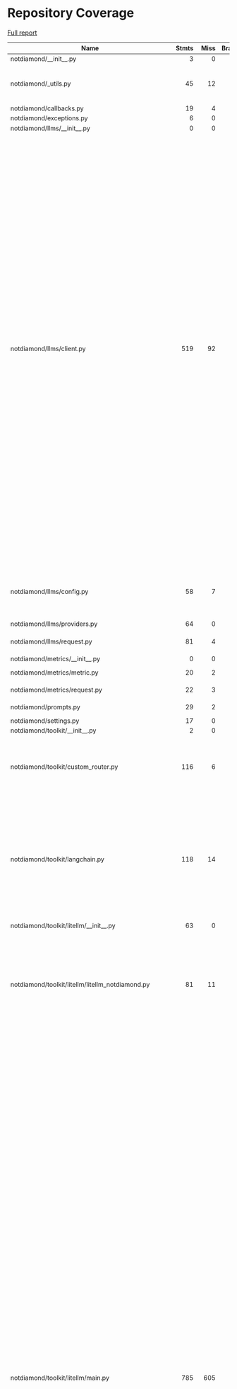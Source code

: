# Repository Coverage

[Full report](https://htmlpreview.github.io/?https://github.com/Not-Diamond/notdiamond-python/blob/python-coverage-comment-action-data/htmlcov/index.html)

| Name                                                     |    Stmts |     Miss |   Branch |   BrPart |   Cover |   Missing |
|--------------------------------------------------------- | -------: | -------: | -------: | -------: | ------: | --------: |
| notdiamond/\_\_init\_\_.py                               |        3 |        0 |        0 |        0 |    100% |           |
| notdiamond/\_utils.py                                    |       45 |       12 |       16 |        3 |     69% |29-30, 48-49, 62-63, 70, 75-85 |
| notdiamond/callbacks.py                                  |       19 |        4 |        0 |        0 |     79% |     16-22 |
| notdiamond/exceptions.py                                 |        6 |        0 |        0 |        0 |    100% |           |
| notdiamond/llms/\_\_init\_\_.py                          |        0 |        0 |        0 |        0 |    100% |           |
| notdiamond/llms/client.py                                |      519 |       92 |      206 |       25 |     81% |126, 215->218, 301->304, 378, 381-384, 394, 431->430, 441-442, 484->489, 490, 519-526, 604-606, 610, 630-632, 759-774, 860->863, 924-975, 1042-1043, 1061->1064, 1081-1085, 1088, 1125-1178, 1237-1238, 1278, 1355-1356, 1396, 1432-1437, 1479-1484, 1547-1552, 1592->1594, 1618-1640, 1651, 1759-1764 |
| notdiamond/llms/config.py                                |       58 |        7 |       14 |        4 |     85% |91, 124, 131, 163-165, 183, 187 |
| notdiamond/llms/providers.py                             |       64 |        0 |        0 |        0 |    100% |           |
| notdiamond/llms/request.py                               |       81 |        4 |       14 |        1 |     95% |307-311, 332 |
| notdiamond/metrics/\_\_init\_\_.py                       |        0 |        0 |        0 |        0 |    100% |           |
| notdiamond/metrics/metric.py                             |       20 |        2 |        4 |        2 |     83% |15, 25->27, 29 |
| notdiamond/metrics/request.py                            |       22 |        3 |        2 |        1 |     83% | 36-37, 45 |
| notdiamond/prompts.py                                    |       29 |        2 |       12 |        2 |     90% |23-24, 27->29 |
| notdiamond/settings.py                                   |       17 |        0 |        0 |        0 |    100% |           |
| notdiamond/toolkit/\_\_init\_\_.py                       |        2 |        0 |        0 |        0 |    100% |           |
| notdiamond/toolkit/custom\_router.py                     |      116 |        6 |       32 |        6 |     91% |35->37, 74, 205, 240, 256->251, 262-264 |
| notdiamond/toolkit/langchain.py                          |      118 |       14 |       30 |        8 |     85% |63, 71->82, 86-87, 116, 123, 131, 139, 147, 155, 189->191, 235, 253, 281, 313, 319 |
| notdiamond/toolkit/litellm/\_\_init\_\_.py               |       63 |        0 |        0 |        0 |    100% |           |
| notdiamond/toolkit/litellm/litellm\_notdiamond.py        |       81 |       11 |       30 |        6 |     81% |115-121, 144-147, 171, 200->202, 202->204, 204->206, 228->227, 277 |
| notdiamond/toolkit/litellm/main.py                       |      785 |      605 |      452 |       54 |     19% |102, 105, 110, 113, 120, 125, 128, 137-148, 174-181, 188-190, 193, 196, 208-209, 212-213, 216-217, 219-220, 223-224, 227-228, 231-234, 237-238, 241-242, 245-248, 255-256, 259-272, 281-282, 284-285, 292-297, 302->312, 313, 321, 327-519, 642->646, 697-699, 703, 709-715, 721-723, 904, 910, 912-917, 919, 927, 929-930, 942->953, 958, 959->963, 967, 984-985, 1008-1022, 1029, 1034->1037, 1070-1073, 1111, 1127-1196, 1248-3061, 3065-3067 |
| notdiamond/toolkit/openai.py                             |       85 |        8 |       16 |        4 |     88% |55, 58, 61, 94->97, 98, 149, 152, 155, 188->191, 192 |
| notdiamond/types.py                                      |       28 |        0 |        4 |        0 |    100% |           |
| tests/conftest.py                                        |      109 |       12 |       22 |        2 |     89% |55, 73, 170-185, 195, 211-212, 218-219 |
| tests/helpers.py                                         |       22 |        0 |        8 |        2 |     93% |4->11, 17->24 |
| tests/test\_components/test\_llms/test\_callbacks.py     |       19 |        0 |        0 |        0 |    100% |           |
| tests/test\_components/test\_llms/test\_llm.py           |      501 |       24 |       68 |        2 |     95% |28-32, 237-252, 287, 325, 364, 408, 422, 451, 569, 726->exit, 745, 748->exit, 983-1002 |
| tests/test\_components/test\_llms/test\_llm\_request.py  |       59 |        0 |        0 |        0 |    100% |           |
| tests/test\_components/test\_llms/test\_provider.py      |       31 |        0 |        0 |        0 |    100% |           |
| tests/test\_documentation/test\_fallback\_and\_custom.py |       30 |        3 |        4 |        2 |     85% |73->exit, 74->exit, 86-88 |
| tests/test\_documentation/test\_function\_calling.py     |       37 |        1 |        2 |        0 |     97% |        15 |
| tests/test\_documentation/test\_getting\_started.py      |       37 |        0 |        0 |        0 |    100% |           |
| tests/test\_documentation/test\_langchain.py             |        8 |        0 |        2 |        0 |    100% |           |
| tests/test\_documentation/test\_openrouter.py            |       16 |        0 |        0 |        0 |    100% |           |
| tests/test\_documentation/test\_personalization.py       |       12 |        0 |        0 |        0 |    100% |           |
| tests/test\_documentation/test\_structured\_output.py    |       46 |       19 |        4 |        0 |     58% |48-58, 64-71 |
| tests/test\_llm\_calls/test\_anthropic.py                |      104 |        0 |        0 |        0 |    100% |           |
| tests/test\_llm\_calls/test\_cohere.py                   |       38 |        0 |        0 |        0 |    100% |           |
| tests/test\_llm\_calls/test\_google.py                   |      167 |      138 |        0 |        0 |     17% |13-25, 28-40, 43-54, 57-68, 71-83, 86-98, 101-115, 120-134, 137-150, 155-168, 171-185, 188-202, 207-221, 224-237, 242-255, 258-272, 277-291, 296-310, 313-326, 331-344, 347-361 |
| tests/test\_llm\_calls/test\_mistral.py                  |      166 |        0 |        0 |        0 |    100% |           |
| tests/test\_llm\_calls/test\_openai.py                   |       41 |        0 |        2 |        0 |    100% |           |
| tests/test\_llm\_calls/test\_openai\_o1.py               |       12 |        0 |        0 |        0 |    100% |           |
| tests/test\_llm\_calls/test\_perplexity.py               |       14 |        0 |        0 |        0 |    100% |           |
| tests/test\_llm\_calls/test\_replicate.py                |       43 |       30 |        0 |        0 |     30% |13-24, 27-38, 41-54, 57-70, 73-86 |
| tests/test\_llm\_calls/test\_togetherai.py               |       72 |       12 |        0 |        0 |     83% |43-56, 60-73 |
| tests/test\_toolkit/langchain/test\_integration.py       |       54 |        0 |        0 |        0 |    100% |           |
| tests/test\_toolkit/langchain/test\_unit.py              |      130 |        2 |        8 |        2 |     97% |  142, 201 |
| tests/test\_toolkit/test\_custom\_router.py              |       73 |        0 |        2 |        0 |    100% |           |
| tests/test\_toolkit/test\_litellm.py                     |       61 |       10 |        6 |        0 |     85% |113-114, 133-134, 170-171, 189-190, 216-217 |
| tests/test\_toolkit/test\_openai\_client.py              |       83 |        0 |       12 |        4 |     96% |104->108, 105->104, 210->214, 211->210 |
| tests/test\_types.py                                     |       16 |        0 |        0 |        0 |    100% |           |
|                                                **TOTAL** | **4162** | **1021** |  **972** |  **130** | **70%** |           |


## Setup coverage badge

Below are examples of the badges you can use in your main branch `README` file.

### Direct image

[![Coverage badge](https://raw.githubusercontent.com/Not-Diamond/notdiamond-python/python-coverage-comment-action-data/badge.svg)](https://htmlpreview.github.io/?https://github.com/Not-Diamond/notdiamond-python/blob/python-coverage-comment-action-data/htmlcov/index.html)

This is the one to use if your repository is private or if you don't want to customize anything.

### [Shields.io](https://shields.io) Json Endpoint

[![Coverage badge](https://img.shields.io/endpoint?url=https://raw.githubusercontent.com/Not-Diamond/notdiamond-python/python-coverage-comment-action-data/endpoint.json)](https://htmlpreview.github.io/?https://github.com/Not-Diamond/notdiamond-python/blob/python-coverage-comment-action-data/htmlcov/index.html)

Using this one will allow you to [customize](https://shields.io/endpoint) the look of your badge.
It won't work with private repositories. It won't be refreshed more than once per five minutes.

### [Shields.io](https://shields.io) Dynamic Badge

[![Coverage badge](https://img.shields.io/badge/dynamic/json?color=brightgreen&label=coverage&query=%24.message&url=https%3A%2F%2Fraw.githubusercontent.com%2FNot-Diamond%2Fnotdiamond-python%2Fpython-coverage-comment-action-data%2Fendpoint.json)](https://htmlpreview.github.io/?https://github.com/Not-Diamond/notdiamond-python/blob/python-coverage-comment-action-data/htmlcov/index.html)

This one will always be the same color. It won't work for private repos. I'm not even sure why we included it.

## What is that?

This branch is part of the
[python-coverage-comment-action](https://github.com/marketplace/actions/python-coverage-comment)
GitHub Action. All the files in this branch are automatically generated and may be
overwritten at any moment.